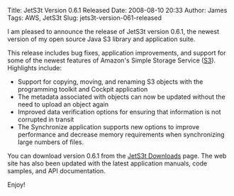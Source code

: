 Title: JetS3t Version 0.6.1 Released
Date: 2008-08-10 20:33
Author: James
Tags: AWS, JetS3t
Slug: jets3t-version-061-released

I am pleased to announce the release of JetS3t version 0.6.1, the newest
version of my open source Java S3 library and application suite.

This release includes bug fixes, application improvements, and support
for some of the newest features of Amazon's Simple Storage Service
([S3][]). Highlights include:

-   Support for copying, moving, and renaming S3 objects with the
    programming toolkit and Cockpit application
-   The metadata associated with objects can now be updated without the
    need to upload an object again
-   Improved data verification options for ensuring that information is
    not corrupted in transit
-   The Synchronize application supports new options to improve
    performance and decrease memory requirements when synchronizing
    large numbers of files.

You can download version 0.6.1 from the [JetS3t Downloads][] page. The
web site has also been updated with the latest application manuals, code
samples, and API documentation.

Enjoy!

  [S3]: http://s3.amazonaws.com
  [JetS3t Downloads]: http://jets3t.s3.amazonaws.com/downloads.html
